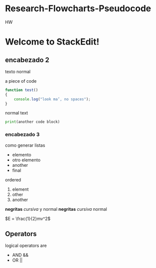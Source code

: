 # Research-Flowcharts-Pseudocode
HW 
# Welcome to StackEdit!

 

## encabezado 2
texto normal

 

a piece of code
```javascript
function test() 
{ 
    console.log("look ma’, no spaces");
}
```
normal text
```python
print(another code block)
```

 

### encabezado 3

 

como generar listas
* elemento
* otro elemento
* another
* final

 

ordered
1. element 
2. other
3. another

 

**negritas** _cursiva_ y normal
__negritas__ *cursiva* normal

 

$E = \frac{1}{2}mv^2$

 

## Operators
logical operators are 
* AND  &&
* OR  ||
